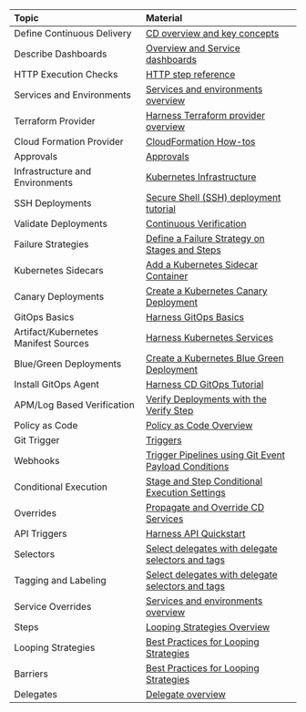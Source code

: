 | Topic       | Material                                                                                                                                                             
| :------------------------------ | :------------------------------------------------------------------------------------------------------------------------------------------------------------------------ | 
| Define Continuous Delivery | [CD overview and key concepts](https://developer.harness.io/docs/continuous-delivery/onboard-cd/cd-concepts/cd-pipeline-basics) |
| Describe Dashboards| [Overview and Service dashboards](https://developer.harness.io/docs/continuous-delivery/cd-dashboards/monitor-cd-deployments/#overview-and-services-dashboards) |
| HTTP Execution Checks | [HTTP step reference](https://developer.harness.io/docs/continuous-delivery/cd-technical-reference/cd-gen-ref-category/http-step/)|
| Services and Environments | [Services and environments overview](https://developer.harness.io/docs/continuous-delivery/onboard-cd/cd-concepts/services-and-environments-overview/) |
| Terraform Provider | [Harness Terraform provider overview](https://developer.harness.io/docs/platform/terraform/harness-terraform-provider-overview/)|
| Cloud Formation Provider | [CloudFormation How-tos](https://developer.harness.io/docs/continuous-delivery/cd-advanced/cloudformation-howto/cloud-formation-how-tos/) |
| Approvals | [Approvals](https://developer.harness.io/docs/category/approvals/) |
| Infrastructure and Environments | [Kubernetes Infrastructure](https://developer.harness.io/docs/continuous-delivery/cd-infrastructure/kubernetes-infra/define-your-kubernetes-target-infrastructure/) |
| SSH Deployments | [Secure Shell (SSH) deployment tutorial](https://developer.harness.io/docs/continuous-delivery/onboard-cd/cd-quickstarts/ssh-ng/) |
| Validate Deployments | [Continuous Verification](https://developer.harness.io/docs/category/continuous-verification/) |
| Failure Strategies  | [Define a Failure Strategy on Stages and Steps](https://developer.harness.io/docs/platform/pipelines/define-a-failure-strategy-on-stages-and-steps/) |
| Kubernetes Sidecars | [Add a Kubernetes Sidecar Container](https://developer.harness.io/docs/continuous-delivery/cd-advanced/cd-kubernetes-category/add-a-kubernetes-sidecar-container/) |
| Canary Deployments  | [Create a Kubernetes Canary Deployment](https://developer.harness.io/docs/continuous-delivery/cd-execution/kubernetes-executions/create-a-kubernetes-canary-deployment) |
| GitOps Basics  | [Harness GitOps Basics](https://developer.harness.io/docs/continuous-delivery/cd-gitops/harness-git-ops-basics/) |
| Artifact/Kubernetes Manifest Sources  | [Harness Kubernetes Services](https://developer.harness.io/docs/continuous-delivery/cd-services/k8s-services/kubernetes-services/) |
| Blue/Green Deployments  | [Create a Kubernetes Blue Green Deployment](https://developer.harness.io/docs/continuous-delivery/cd-services/k8s-services/kubernetes-services/) |
| Install GitOps Agent  | [Harness CD GitOps Tutorial](https://developer.harness.io/docs/continuous-delivery/cd-gitops/harness-cd-git-ops-quickstart/) |
| APM/Log Based Verification  | [Verify Deployments with the Verify Step](https://developer.harness.io/docs/continuous-delivery/cd-execution/cv-category/verify-deployments-with-the-verify-step/) |
| Policy as Code  | [Policy as Code Overview](https://developer.harness.io/docs/platform/policy-as-code/harness-governance-overview/) |
| Git Trigger  | [Triggers](https://developer.harness.io/docs/category/triggers/) |
| Webhooks  | [Trigger Pipelines using Git Event Payload Conditions](https://developer.harness.io/docs/platform/triggers/trigger-pipelines-using-custom-payload-conditions/) |
| Conditional Execution  | [Stage and Step Conditional Execution Settings](https://developer.harness.io/docs/platform/pipelines/w_pipeline-steps-reference/step-skip-condition-settings/) |
| Overrides  | [Propagate and Override CD Services](https://developer.harness.io/docs/continuous-delivery/cd-services/cd-services-general/propagate-and-override-cd-services/#yaml-example) |
| API Triggers  | [Harness API Quickstart](https://developer.harness.io/docs/platform/apis/api-quickstart/) |
| Selectors  | [Select delegates with delegate selectors and tags](https://developer.harness.io/docs/platform/delegates/manage-delegates/select-delegates-with-selectors/) |
| Tagging and Labeling  | [Select delegates with delegate selectors and tags](https://developer.harness.io/docs/platform/delegates/manage-delegates/select-delegates-with-selectors/) |
| Service Overrides | [Services and environments overview](https://developer.harness.io/docs/continuous-delivery/onboard-cd/cd-concepts/services-and-environments-overview/#service-overrides) |
| Steps | [Looping Strategies Overview ](https://developer.harness.io/docs/platform/pipelines/looping-strategies-matrix-repeat-and-parallelism/) |
| Looping Strategies | [Best Practices for Looping Strategies ](https://developer.harness.io/docs/platform/pipelines/best-practices-for-looping-strategies/) |
| Barriers | [Best Practices for Looping Strategies ](https://developer.harness.io/docs/first-gen/continuous-delivery/model-cd-pipeline/workflows/synchronize-workflows-in-your-pipeline-using-barrier/) |
| Delegates | [Delegate overview ](https://developer.harness.io/docs/platform/delegates/get-started-with-delegates/delegates-overview/) |
